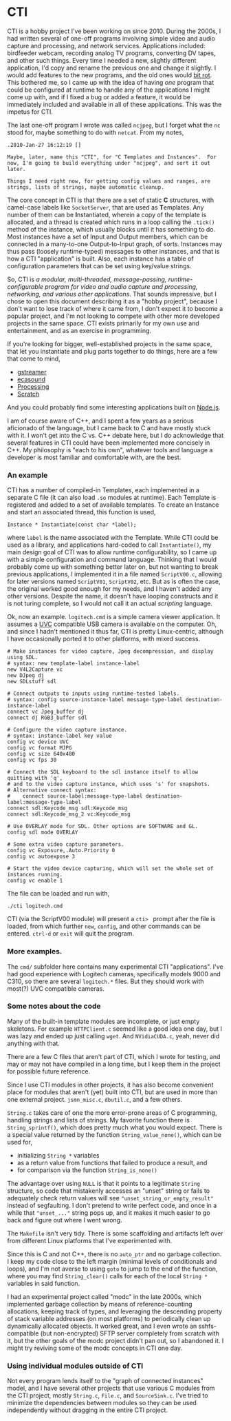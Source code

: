 CTI
===

CTI is a hobby project I've been working on since 2010. During the 2000s, I had written several of one-off programs involving simple video and audio capture and processing, and network services. Applications included: birdfeeder webcam, recording analog TV programs, converting DV tapes, and other such things. Every time I needed a new, slightly different application, I'd copy and rename the previous one and change it slightly. I would add features to the new programs, and the old ones would [bit rot](https://en.wikipedia.org/wiki/Software_rot). This bothered me, so I came up with the idea of having *one* program that could be configured at runtime to handle any of the applications I might come up with, and if I fixed a bug or added a feature, it would be immediately included and available in all of these applications. This was the impetus for CTI.

The last one-off program I wrote was called `ncjpeg`, but I forget what the `nc` stood for, maybe something to do with `netcat`. From my notes,

	.2010-Jan-27 16:12:19 []

	Maybe, later, name this "CTI", for "C Templates and Instances".  For
	now, I'm going to build everything under "ncjpeg", and sort it out
	later.

	Things I need right now, for getting config values and ranges, are
	strings, lists of strings, maybe automatic cleanup.

The core concept in CTI is that there are a set of static **C** structures, with camel-case labels like `SocketServer`, that are used as **T**emplates. Any number of them can be **I**nstantiated, wherein a copy of the template is allocated, and a thread is created which runs in a loop calling the `.tick()` method of the instance, which usually blocks until it has something to do. Most instances have a set of Input and Output members, which can be connected in a many-to-one Output-to-Input graph, of sorts. Instances may thus pass (loosely runtime-typed) messages to other instances, and that is how a CTI "application" is built. Also, each instance has a table of configuration parameters that can be set using key/value strings.

So, CTI is *a modular, multi-threaded, message-passing, runtime-configurable program for video and audio capture and processing, networking, and various other applications*. That sounds impressive, but I chose to open this document describing it as a "hobby project", because I don't want to lose track of where it came from, I don't expect it to become a popular project, and I'm not looking to compete with other more developed projects in the same space. CTI exists primarily for my own use and entertainment, and as an exercise in programming.

If you're looking for bigger, well-established projects in the same space, that let you instantiate and plug parts together to do things, here are a few that come to mind,

* [gstreamer](https://gstreamer.freedesktop.org/)
* [ecasound](http://eca.cx/ecasound/index.php)
* [Processing](https://processing.org/)
* [Scratch](https://scratch.mit.edu/)

And you could probably find some interesting applications built on [Node.js](https://nodejs.org/).

I am of course aware of C++, and I spent a few years as a serious aficionado of the language, but I came back to C and have mostly stuck with it. I won't get into the C vs. C++ debate here, but I do acknowledge that several features in CTI could have been implemented more concisely in C++. My philosophy is "each to his own", whatever tools and language a developer is most familiar and comfortable with, are the best.

### An example

CTI has a number of compiled-in Templates, each implemented in a separate C file (it can also load `.so` modules at runtime). Each Template is registered and added to a set of available templates. To create an Instance and start an associated thread, this function is used,

    Instance * Instantiate(const char *label);

where `label` is the name associated with the Template. While CTI could be used as a library, and applications hard-coded to call `Instantiate()`, my main design goal of CTI was to allow runtime configurability, so I came up with a simple configuration and command language. Thinking that I would probably come up with something better later on, but not wanting to break previous applications, I implemented it in a file named `ScriptV00.c`, allowing for later versions named `ScriptV01`, `ScriptV02`, etc. But as is often the case, the original worked good enough for my needs, and I haven't added any other versions. Despite the name, it doesn't have looping constructs and it is not turing complete, so I would not call it an actual *scripting* language.

Ok, now an example. `logitech.cmd` is a simple camera viewer application. It assumes a [UVC](https://en.wikipedia.org/wiki/USB_video_device_class) compatible USB camera is available on the computer. Oh, and since I hadn't mentioned it thus far, CTI is pretty Linux-centric, although I have occasionally ported it to other platforms, with mixed success.

    # Make instances for video capture, Jpeg decompression, and display using SDL.
    # syntax: new template-label instance-label
    new V4L2Capture vc
    new DJpeg dj
    new SDLstuff sdl

    # Connect outputs to inputs using runtime-tested labels.
    # syntax: config source-instance-label message-type-label destination-instance-label
    connect vc Jpeg_buffer dj
    connect dj RGB3_buffer sdl

    # Configure the video capture instance.
    # syntax: instance-label key value
    config vc device UVC
    config vc format MJPG
    config vc size 640x480
    config vc fps 30

    # Connect the SDL keyboard to the sdl instance itself to allow quitting with 'q',
    # and to the video capture instance, which uses 's' for snapshots.
    # Alternative connect syntax:
    #    connect source-label:message-type-label destination-label:message-type-label
    connect sdl:Keycode_msg sdl:Keycode_msg
    connect sdl:Keycode_msg_2 vc:Keycode_msg

    # Use OVERLAY mode for SDL. Other options are SOFTWARE and GL.
    config sdl mode OVERLAY

    # Some extra video capture parameters.
    config vc Exposure,.Auto.Priority 0
    config vc autoexpose 3

    # Start the video device capturing, which will set the whole set of instances running.
    config vc enable 1

The file can be loaded and run with,

    ./cti logitech.cmd

CTI (via the ScriptV00 module) will present a `cti> ` prompt after the file is loaded, from which further `new`, `config`, and other commands can be entered. `ctrl-d` or `exit` will quit the program.

### More examples.

The `cmd/` subfolder here contains many experimental CTI "applications". I've had good experience with Logitech cameras, specifically models 9000 and C310, so there are several `logitech.*` files. But they should work with most(?) UVC compatible cameras.


### Some notes about the code

Many of the built-in template modules are incomplete, or just empty skeletons. For example `HTTPClient.c` seemed like a good idea one day, but I was lazy and ended up just calling `wget`. And `NVidiaCUDA.c`, yeah, never did anything with that.

There are a few C files that aren't part of CTI, which I wrote for testing, and may or may not have compiled in a long time, but I keep them in the project for possible future reference.

Since I use CTI modules in other projects, it has also become convenient place for modules that aren't (yet) built into CTI, but are used in more than one external project. `jsmn_misc.c`, `dbutil.c`, and a few others.

`String.c` takes care of one the more error-prone areas of C programming, handling strings and lists of strings. My favorite function there is `String_sprintf()`, which does pretty much what you would expect. There is a special value returned by the function `String_value_none()`, which can be used for,

 * initializing `String *` variables
 * as a return value from functions that failed to produce a result, and
 * for comparison via the function `String_is_none()`

The advantage over using `NULL` is that it points to a legitimate `String` structure, so code that mistakenly accesses an "unset" string or fails to adequately check return values will see `"unset_string_or_empty_result"` instead of segfaulting. I don't pretend to write perfect code, and once in a while that `"unset_..."` string pops up, and it makes it much easier to go back and figure out where I went wrong.

The `Makefile` isn't very tidy. There is some scaffolding and artifacts left over from different Linux platforms that I've experimented with.

Since this is C and not C++, there is no `auto_ptr` and no garbage collection. I keep my code close to the left margin (minimal levels of conditionals and loops), and I'm not averse to using `goto` to jump to the end of the function, where you may find `String_clear()` calls for each of the local `String *` variables in said function.

I had an experimental project called "modc" in the late 2000s, which implemented garbage collection by means of reference-counting allocations, keeping track of types, and leveraging the descending property of stack variable addresses (on most platforms) to periodically clean up dynamically allocated objects. It worked great, and I even wrote an sshfs-compatible (but non-encrypted) SFTP server completely from scratch with it, but the other goals of the modc project didn't pan out, so I abandoned it. I might try reviving some of the modc concepts in CTI one day.

### Using individual modules outside of CTI

Not every program lends itself to the "graph of connected instances" model, and I have several other projects that use various C modules from the CTI project, mostly `String.c`, `File.c`, and `SourceSink.c`. I've tried to minimize the dependencies between modules so they can be used independently without dragging in the entire CTI project.

